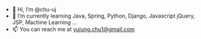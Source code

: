 - 👋 Hi, I’m @chu-uj
- 🌱 I’m currently learning Java, Spring, Python, Django, Javascript jQuery, JSP, Machine Learning ...
- 📫 You can reach me at yujung.chu1@gmail.com 

<!---
chu-uj/chu-uj is a ✨ special ✨ repository because its `README.md` (this file) appears on your GitHub profile.
You can click the Preview link to take a look at your changes.
--->
